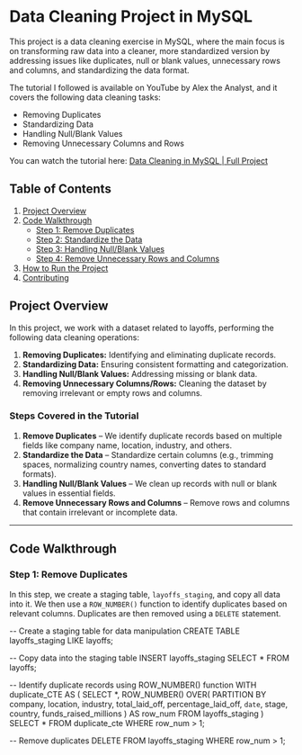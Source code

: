 # Data Cleaning Project in MySQL

This project is a data cleaning exercise in MySQL, where the main focus is on transforming raw data into a cleaner, more standardized version by addressing issues like duplicates, null or blank values, unnecessary rows and columns, and standardizing the data format.

The tutorial I followed is available on YouTube by Alex the Analyst, and it covers the following data cleaning tasks:
- Removing Duplicates
- Standardizing Data
- Handling Null/Blank Values
- Removing Unnecessary Columns and Rows

You can watch the tutorial here: [Data Cleaning in MySQL | Full Project](https://www.youtube.com/watch?v=4UltKCnnnTA)

## Table of Contents
1. [Project Overview](#project-overview)
2. [Code Walkthrough](#code-walkthrough)
   - [Step 1: Remove Duplicates](#step-1-remove-duplicates)
   - [Step 2: Standardize the Data](#step-2-standardize-the-data)
   - [Step 3: Handling Null/Blank Values](#step-3-handling-nullblank-values)
   - [Step 4: Remove Unnecessary Rows and Columns](#step-4-remove-unnecessary-rows-and-columns)
3. [How to Run the Project](#how-to-run-the-project)
4. [Contributing](#contributing)

## Project Overview
In this project, we work with a dataset related to layoffs, performing the following data cleaning operations:
1. **Removing Duplicates:** Identifying and eliminating duplicate records.
2. **Standardizing Data:** Ensuring consistent formatting and categorization.
3. **Handling Null/Blank Values:** Addressing missing or blank data.
4. **Removing Unnecessary Columns/Rows:** Cleaning the dataset by removing irrelevant or empty rows and columns.

### Steps Covered in the Tutorial
1. **Remove Duplicates** – We identify duplicate records based on multiple fields like company name, location, industry, and others.
2. **Standardize the Data** – Standardize certain columns (e.g., trimming spaces, normalizing country names, converting dates to standard formats).
3. **Handling Null/Blank Values** – We clean up records with null or blank values in essential fields.
4. **Remove Unnecessary Rows and Columns** – Remove rows and columns that contain irrelevant or incomplete data.

---

## Code Walkthrough

### Step 1: Remove Duplicates
In this step, we create a staging table, `layoffs_staging`, and copy all data into it. We then use a `ROW_NUMBER()` function to identify duplicates based on relevant columns. Duplicates are then removed using a `DELETE` statement.

-- Create a staging table for data manipulation
CREATE TABLE layoffs_staging LIKE layoffs;

-- Copy data into the staging table
INSERT layoffs_staging
SELECT *
FROM layoffs;

-- Identify duplicate records using ROW_NUMBER() function
WITH duplicate_CTE AS (
  SELECT *, ROW_NUMBER() OVER(
    PARTITION BY company, location, industry, total_laid_off, percentage_laid_off, `date`, stage, country, funds_raised_millions
  ) AS row_num
  FROM layoffs_staging
)
SELECT * 
FROM duplicate_cte
WHERE row_num > 1;

-- Remove duplicates
DELETE FROM layoffs_staging WHERE row_num > 1;
